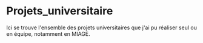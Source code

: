 # Projets_universitaire

Ici se trouve l'ensemble des projets universitaires que j'ai pu réaliser seul ou en équipe, notamment en MIAGE.
